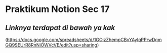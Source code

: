 # Praktikum Notion Sec 17
## _Linknya terdapat di bawah ya kak_

(https://docs.google.com/spreadsheets/d/1GOizZhempCBvYAyIqPPrwDqmGQ9SEUrR8RnNiOWVcVE/edit?usp=sharing)
